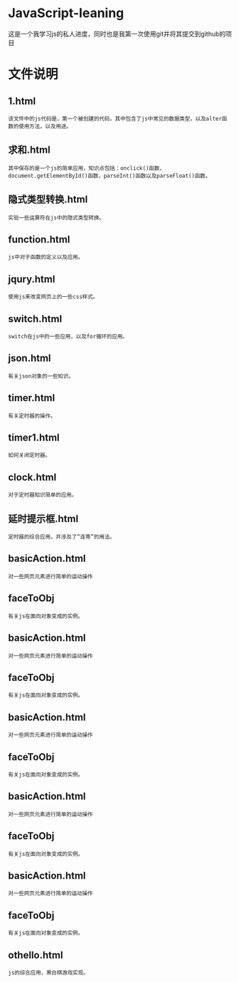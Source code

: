 # JavaScript-leaning
这是一个我学习js的私人进度，同时也是我第一次使用git并将其提交到github的项目
# 文件说明
## 1.html
    该文件中的js代码是，第一个被创建的代码，其中包含了js中常见的数据类型，以及alter函数的使用方法，以及用途。

## 求和.html
    其中保存的是一个js的简单应用，知识点包括：onclick()函数，document.getElementById()函数，parseInt()函数以及parseFloat()函数。

## 隐式类型转换.html
    实验一些运算符在js中的隐式类型转换。

## function.html
    js中对于函数的定义以及应用。

## jqury.html
    使用js来改变网页上的一些css样式。

## switch.html
    switch在js中的一些应用，以及for循环的应用。

## json.html
    有关json对象的一些知识。

## timer.html
    有关定时器的操作。

## timer1.html
    如何关闭定时器。

## clock.html
    对于定时器知识简单的应用。

## 延时提示框.html
    定时器的综合应用，并涉及了“连等”的用法。
## basicAction.html
    对一些网页元素进行简单的运动操作
## faceToObj
    有关js在面向对象变成的实例。
## basicAction.html
    对一些网页元素进行简单的运动操作
## faceToObj
    有关js在面向对象变成的实例。
## basicAction.html
    对一些网页元素进行简单的运动操作
## faceToObj
    有关js在面向对象变成的实例。
## basicAction.html
    对一些网页元素进行简单的运动操作
## faceToObj
    有关js在面向对象变成的实例。
## basicAction.html
    对一些网页元素进行简单的运动操作
## faceToObj
    有关js在面向对象变成的实例。
## othello.html
    js的综合应用，黑白棋游戏实现。
